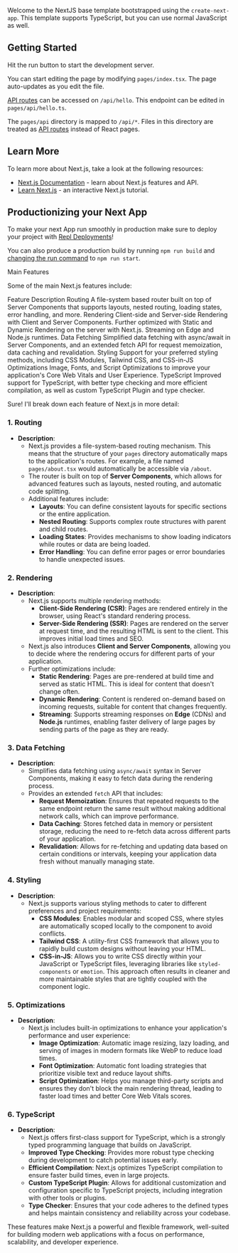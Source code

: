 Welcome to the NextJS base template bootstrapped using the `create-next-app`. This template supports TypeScript, but you can use normal JavaScript as well.

## Getting Started

Hit the run button to start the development server.

You can start editing the page by modifying `pages/index.tsx`. The page auto-updates as you edit the file.

[API routes](https://nextjs.org/docs/api-routes/introduction) can be accessed on `/api/hello`. This endpoint can be edited in `pages/api/hello.ts`.

The `pages/api` directory is mapped to `/api/*`. Files in this directory are treated as [API routes](https://nextjs.org/docs/api-routes/introduction) instead of React pages.

## Learn More

To learn more about Next.js, take a look at the following resources:

- [Next.js Documentation](https://nextjs.org/docs) - learn about Next.js features and API.
- [Learn Next.js](https://nextjs.org/learn) - an interactive Next.js tutorial.

## Productionizing your Next App

To make your next App run smoothly in production make sure to deploy your project with [Repl Deployments](https://docs.replit.com/hosting/deployments/about-deployments)!

You can also produce a production build by running `npm run build` and [changing the run command](https://docs.replit.com/programming-ide/configuring-repl#run) to `npm run start`.


Main Features

Some of the main Next.js features include:

Feature	Description
Routing	A file-system based router built on top of Server Components that supports layouts, nested routing, loading states, error handling, and more.
Rendering	Client-side and Server-side Rendering with Client and Server Components. Further optimized with Static and Dynamic Rendering on the server with Next.js. Streaming on Edge and Node.js runtimes.
Data Fetching	Simplified data fetching with async/await in Server Components, and an extended fetch API for request memoization, data caching and revalidation.
Styling	Support for your preferred styling methods, including CSS Modules, Tailwind CSS, and CSS-in-JS
Optimizations	Image, Fonts, and Script Optimizations to improve your application's Core Web Vitals and User Experience.
TypeScript	Improved support for TypeScript, with better type checking and more efficient compilation, as well as custom TypeScript Plugin and type checker.

Sure! I'll break down each feature of Next.js in more detail:

### 1. **Routing**
   - **Description**: 
     - Next.js provides a file-system-based routing mechanism. This means that the structure of your `pages` directory automatically maps to the application's routes. For example, a file named `pages/about.tsx` would automatically be accessible via `/about`.
     - The router is built on top of **Server Components**, which allows for advanced features such as layouts, nested routing, and automatic code splitting.
     - Additional features include:
       - **Layouts**: You can define consistent layouts for specific sections or the entire application.
       - **Nested Routing**: Supports complex route structures with parent and child routes.
       - **Loading States**: Provides mechanisms to show loading indicators while routes or data are being loaded.
       - **Error Handling**: You can define error pages or error boundaries to handle unexpected issues.

### 2. **Rendering**
   - **Description**:
     - Next.js supports multiple rendering methods:
       - **Client-Side Rendering (CSR)**: Pages are rendered entirely in the browser, using React's standard rendering process.
       - **Server-Side Rendering (SSR)**: Pages are rendered on the server at request time, and the resulting HTML is sent to the client. This improves initial load times and SEO.
     - Next.js also introduces **Client and Server Components**, allowing you to decide where the rendering occurs for different parts of your application.
     - Further optimizations include:
       - **Static Rendering**: Pages are pre-rendered at build time and served as static HTML. This is ideal for content that doesn't change often.
       - **Dynamic Rendering**: Content is rendered on-demand based on incoming requests, suitable for content that changes frequently.
       - **Streaming**: Supports streaming responses on **Edge** (CDNs) and **Node.js** runtimes, enabling faster delivery of large pages by sending parts of the page as they are ready.

### 3. **Data Fetching**
   - **Description**:
     - Simplifies data fetching using `async/await` syntax in Server Components, making it easy to fetch data during the rendering process.
     - Provides an extended `fetch` API that includes:
       - **Request Memoization**: Ensures that repeated requests to the same endpoint return the same result without making additional network calls, which can improve performance.
       - **Data Caching**: Stores fetched data in memory or persistent storage, reducing the need to re-fetch data across different parts of your application.
       - **Revalidation**: Allows for re-fetching and updating data based on certain conditions or intervals, keeping your application data fresh without manually managing state.

### 4. **Styling**
   - **Description**:
     - Next.js supports various styling methods to cater to different preferences and project requirements:
       - **CSS Modules**: Enables modular and scoped CSS, where styles are automatically scoped locally to the component to avoid conflicts.
       - **Tailwind CSS**: A utility-first CSS framework that allows you to rapidly build custom designs without leaving your HTML.
       - **CSS-in-JS**: Allows you to write CSS directly within your JavaScript or TypeScript files, leveraging libraries like `styled-components` or `emotion`. This approach often results in cleaner and more maintainable styles that are tightly coupled with the component logic.

### 5. **Optimizations**
   - **Description**:
     - Next.js includes built-in optimizations to enhance your application's performance and user experience:
       - **Image Optimization**: Automatic image resizing, lazy loading, and serving of images in modern formats like WebP to reduce load times.
       - **Font Optimization**: Automatic font loading strategies that prioritize visible text and reduce layout shifts.
       - **Script Optimization**: Helps you manage third-party scripts and ensures they don't block the main rendering thread, leading to faster load times and better Core Web Vitals scores.

### 6. **TypeScript**
   - **Description**:
     - Next.js offers first-class support for TypeScript, which is a strongly typed programming language that builds on JavaScript.
     - **Improved Type Checking**: Provides more robust type checking during development to catch potential issues early.
     - **Efficient Compilation**: Next.js optimizes TypeScript compilation to ensure faster build times, even in large projects.
     - **Custom TypeScript Plugin**: Allows for additional customization and configuration specific to TypeScript projects, including integration with other tools or plugins.
     - **Type Checker**: Ensures that your code adheres to the defined types and helps maintain consistency and reliability across your codebase.

These features make Next.js a powerful and flexible framework, well-suited for building modern web applications with a focus on performance, scalability, and developer experience.